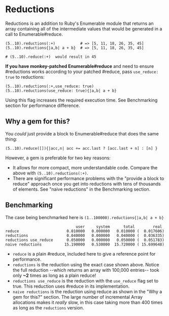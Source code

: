 Reductions
==========

Reductions is an addition to Ruby's Enumerable module that returns
an array containing all of the intermediate values that would be
generated in a call to Enumerable#reduce.

    (5..10).reductions(:+)           # => [5, 11, 18, 26, 35, 45]
    (5..10).reductions{|a,b| a + b}  # => [5, 11, 18, 26, 35, 45]

    # (5..10).reduce(:+)  would result in 45

**If you have monkey-patched Enumerable#reduce** and need to
ensure #reductions works according to your patched #reduce, pass
`use_reduce: true` to reductions:

    (5..10).reductions(:+,use_reduce: true)
    (5..10).reductions(use_reduce: true){|a,b| a + b}

Using this flag increases the required execution time. See Benchmarking
section for performance difference.

Why a gem for this?
-------------------

You _could_ just provide a block to Enumerable#reduce that does the same
thing:

    (5..10).reduce([]){|acc,n| acc += acc.last ? [acc.last + n] : [n] }

However, a gem is preferable for two key reasons:

*  It allows for more compact, more understandable code. Compare the above with
   `(5..10).reductions(:+)`.
*  There are significant performance problems with the "provide a block to reduce"
   approach once you get into reductions with tens of thousands of elements. See
   "naive reductions" in the Benchmarking section.


Benchmarking
------------
The case being benchmarked here is `(1..100000).reductions{|a,b| a + b}`

                                   user     system      total        real
    reduce                     0.010000   0.000000   0.010000 (  0.017606)
    reductions                 0.040000   0.000000   0.040000 (  0.036335)
    reductions use_reduce      0.050000   0.000000   0.050000 (  0.051783)
    naive reductions          15.190000   0.530000  15.720000 ( 15.699648)

* `reduce` is a plain #reduce, included here to give a reference point for performance.
* `reductions` is the reduction using the exact case shown above.
    Notice the full reduction --which returns an array
    with 100,000 entries-- took only **~2** times as long as a plain reduce!
* `reductions use_reduce` is the reduction with the `use_reduce` flag set to
    true. This reduction uses #reduce in its implementation.
* `naive reductions` is the reduction using reduce as shown in the "Why a gem for this?"
    section. The large number of incremental Array allocations makes
    it _really_ slow, in this case taking more than 400 times as long
    as the `reductions` version.
